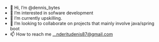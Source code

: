- 👋 Hi, I’m @dennis_bytes
- 👀 I’m interested in sofware development
- 🌱 I’m currently upskilling. 
- 💞️ I’m looking to collaborate on projects that mainly involve java/spring boot  
- 📫 How to reach me ...nderitudenis87@gmail.com

<!---
Nderitu-Dennis/Nderitu-Dennis is a ✨ special ✨ repository because its `README.md` (this file) appears on your GitHub profile.
You can click the Preview link to take a look at your changes.
--->
